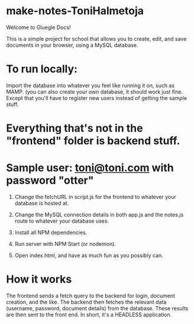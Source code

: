 # make-notes-ToniHalmetoja
Welcome to Gluegle Docs!

This is a simple project for school that allows you to create, edit, and save documents in your browser, using a MySQL database.

# To run locally:

Import the database into whatever you feel like running it on, such as MAMP. (you can also create your own database, it should work just fine. Except that you'll have to register new users instead of getting the sample stuff.

# Everything that's not in the "frontend" folder is backend stuff. 

# Sample user: toni@toni.com with password "otter"

1) Change the fetchURL in script.js for the frontend to whatever your database is hosted at.

2) Change the MySQL connection details in both app.js and the notes.js route to whatever your database uses.

3) Install all NPM dependencies.

4) Run server with NPM Start (or nodemon).

5) Open index.html, and have as much fun as you possibly can.

# How it works

The frontend sends a fetch query to the backend for login, document creation, and the like. The backend then fetches the relevant data (username, password, document details) from the database. These results are then sent to the front end. In short, it's a HEADLESS application.
